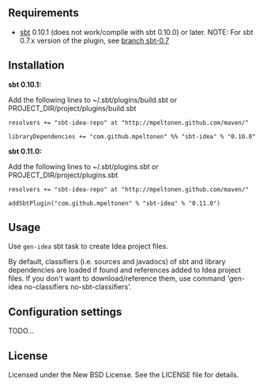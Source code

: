 Requirements
------------

* [sbt](https://github.com/harrah/xsbt/wiki) 0.10.1 (does not work/compile with sbt 0.10.0) or later. NOTE: For sbt 0.7.x version of the plugin, see [branch sbt-0.7](https://github.com/mpeltonen/sbt-idea/tree/sbt-0.7)


Installation
------------

**sbt 0.10.1:**

Add the following lines to ~/.sbt/plugins/build.sbt or PROJECT_DIR/project/plugins/build.sbt

    resolvers += "sbt-idea-repo" at "http://mpeltonen.github.com/maven/"
    
    libraryDependencies += "com.github.mpeltonen" %% "sbt-idea" % "0.10.0"

**sbt 0.11.0:**

Add the following lines to ~/.sbt/plugins.sbt or PROJECT_DIR/project/plugins.sbt

    resolvers += "sbt-idea-repo" at "http://mpeltonen.github.com/maven/"
    
    addSbtPlugin("com.github.mpeltonen" % "sbt-idea" % "0.11.0")

Usage
-----

Use `gen-idea` sbt task to create Idea project files.

By default, classifiers (i.e. sources and javadocs) of sbt and library dependencies are loaded if found and references added to Idea project files. If you don't want to download/reference them, use command 'gen-idea no-classifiers no-sbt-classifiers'.

Configuration settings
----------------------

TODO...

License
-------

Licensed under the New BSD License. See the LICENSE file for details.
